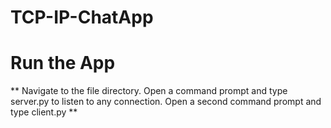 # TCP-IP-ChatApp

# Run the App
** Navigate to the file directory. Open a command prompt and type server.py to listen to any connection. Open a second command prompt and type client.py **
